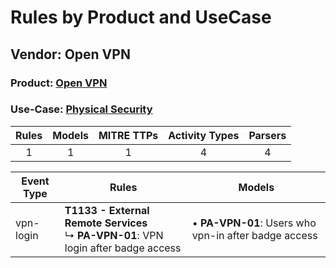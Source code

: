 Rules by Product and UseCase
============================
Vendor: Open VPN
----------------
### Product: [Open VPN](../ds_open_vpn_open_vpn.md)
### Use-Case: [Physical Security](../../../../UseCases/uc_physical_security.md)

| Rules | Models | MITRE TTPs | Activity Types | Parsers |
|:-----:|:------:|:----------:|:--------------:|:-------:|
|   1   |   1    |     1      |       4        |    4    |

| Event Type | Rules    | Models    |
| ---------- | ---- | ---- |
| vpn-login  | <b>T1133 - External Remote Services</b><br> ↳ <b>PA-VPN-01</b>: VPN login after badge access |  • <b>PA-VPN-01</b>: Users who vpn-in after badge access |